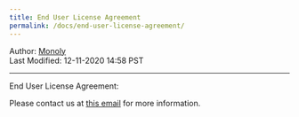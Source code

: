 ```yaml
---
title: End User License Agreement
permalink: /docs/end-user-license-agreement/
---
```

Author: <a href="mailto:admin@monoly.com">Monoly</a>
<br>
Last Modified: 12-11-2020 14:58 PST
<br>

----
End User License Agreement:

Please contact us at <a href="mailto:admin@monoly.com">this email</a> for more information. 
